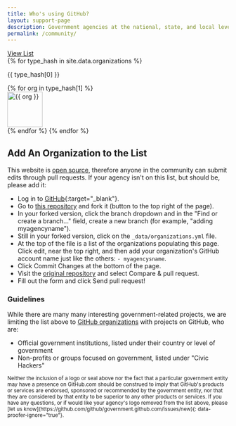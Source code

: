 ```yaml
---
title: Who's using GitHub?
layout: support-page
description: Government agencies at the national, state, and local level use GitHub to share and collaborate. If you don't see your organization on this list, follow the instructions below to add it!
permalink: /community/
---
```

<div class="container">
  <div class="row">
    <div class="span8" id="org-avatars">
    <div><a href="#" id="view-list">View List</a></div>
    {% for type_hash in site.data.organizations %}
    <div class="type-block" id="{{ type_hash[0] | downcase | replace: ' ','_' }}"><p>{{ type_hash[0] }}</p></div>
      {% for org in type_hash[1] %}
        <div class="organization">
          <a href="https://github.com/{{ org }}" title="{{ org }}">
            <img class="avatar" src="https://github.com/{{ org }}.png" width="80" height="80" alt="{{ org }}">
          </a>
        </div>
      {% endfor %}
    {% endfor %}
    </div>
    <div class="span8" id="org-list" style="display: none;">
    <div><a href="#" id="view-avatar">View Avatars</a></div>
    {% for type_hash in site.data.organizations %}
      <div id="{{ type_hash[0] | downcase | replace:" ","_" }}">
        <h2>
          {{ type_hash[0] }}
       </h2>
      </div>
      <ul>
      {% for org in type_hash[1] %}
        <li>
          <a href="http://github.com/{{ org }}" title="{{ org }}">
            <img class="avatar img-polaroid" src="https://github.com/{{ org }}.png" alt= "{{ org }}" target="_blank"/>
          </a>
          <h3>
            <a href="http://github.com/{{ org }}" title="{{ org }}">{{ org }}</a>
          </h3>
        </li>
      {% endfor %}
     </ul>
    {% endfor %}
    </div>

  </div>

  <div class="row section">
    <div class="span6" markdown="1">

## Add An Organization to the List

This website is [open source](https://github.com/github/government.github.com), therefore anyone in the community can submit edits through pull requests. If your agency isn't on this list, but should be, please add it:

* Log in to [GitHub](https://github.com){:target="_blank"}.
* Go to [this repository](https://github.com/github/government.github.com) and fork it (button to the top right of the page).
* In your forked version, click the branch dropdown and in the "Find or create a branch..." field, create a new branch (for example, "adding myagencyname").
* Still in your forked version, click on the `_data/organizations.yml` file.
* At the top of the file is a list of the organizations populating this page. Click edit, near the top right, and then add your organization's GitHub account name just like the others: `- myagencysname`.
* Click Commit Changes at the bottom of the page.
* Visit the [original repository](https://github.com/github/government.github.com) and select Compare & pull request.
* Fill out the form and click Send pull request!

### Guidelines

While there are many many interesting government-related projects, we are limiting the list above to [GitHub organizations](https://help.github.com/articles/user-organization-and-project-pages) with projects on GitHub, who are:

* Official government institutions, listed under their country or level of government
* Non-profits or groups focused on government, listed under "Civic Hackers"

</div>
</div>

  <div class="row section">
    <div class="span6 fine-print">
      <small markdown="1">
Neither the inclusion of a logo or seal above nor the fact that a particular government entity may have a presence on GitHub.com should be construed to imply that GitHub's products or services are endorsed, sponsored or recommended by the government entity, nor that they are considered by that entity to be superior to any other products or services. If you have any questions, or if would like your agency's logo removed from the list above, please [let us know](https://github.com/github/government.github.com/issues/new){: data-proofer-ignore="true"}.
      </small>
    </div>
  </div>
</div>

<script type="text/javascript">
  var viewListLnk = document.getElementById("view-list");
  var viewAvatarLnk = document.getElementById("view-avatar"); 
  var orgList = document.getElementById("org-list");
  var orgAvatar = document.getElementById("org-avatars");
 
  viewListLnk.onclick = function() {
    orgAvatar.style.display = 'none'; 
    orgList.style.display = 'block'; 
  }

  viewAvatarLnk.onclick = function() {
    orgAvatar.style.display = 'block';
    orgList.style.display = 'none';
  }
</script>
